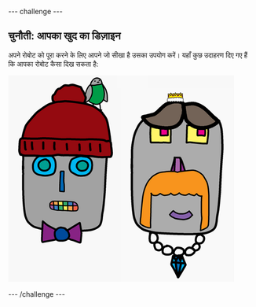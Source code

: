 \--- challenge \---

## चुनौती: आपका खुद​ का डिज़ाइन

अपने रोबोट को पूरा करने के लिए आपने जो सीखा है उसका उपयोग करें। यहाँ कुछ उदाहरण दिए गए हैं कि आपका रोबोट कैसा दिख सकता है:

![स्क्रीनशॉट](images/robot-examples.png)

\--- /challenge \---